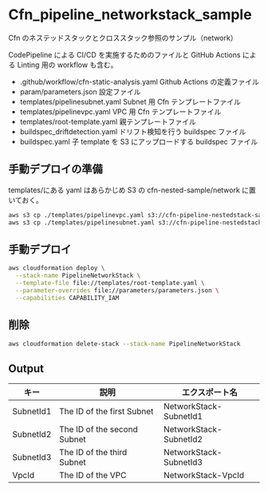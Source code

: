 # Cfn_pipeline_networkstack_sample

Cfn のネステッドスタックとクロススタック参照のサンプル（network）

CodePipeline による CI/CD を実施するためのファイルと GitHub Actions による Linting 用の workflow も含む。

- .github/workflow/cfn-static-analysis.yaml Github Actions の定義ファイル
- param/parameters.json 設定ファイル
- templates/pipelinesubnet.yaml Subnet 用 Cfn テンプレートファイル
- templates/pipelinevpc.yaml VPC 用 Cfn テンプレートファイル
- templates/root-template.yaml 親テンプレートファイル
- buildspec_driftdetection.yaml ドリフト検知を行う buildspec ファイル
- buildspec.yaml 子 template を S3 にアップロードする buildspec ファイル

## 手動デプロイの準備

templates/にある yaml はあらかじめ S3 の cfn-nested-sample/network に置いておく。

```bash
aws s3 cp ./templates/pipelinevpc.yaml s3://cfn-pipeline-nestedstack-sample/network/
aws s3 cp ./templates/pipelinesubnet.yaml s3://cfn-pipeline-nestedstack-sample/network/
```

## 手動デプロイ

```bash
aws cloudformation deploy \
  --stack-name PipelineNetworkStack \
  --template-file file://templates/root-template.yaml \
  --parameter-overrides file://parameters/parameters.json \
  --capabilities CAPABILITY_IAM
```

## 削除

```bash
aws cloudformation delete-stack --stack-name PipelineNetworkStack
```

## Output

| キー      | 説明                        | エクスポート名         |
| --------- | --------------------------- | ---------------------- |
| SubnetId1 | The ID of the first Subnet  | NetworkStack-SubnetId1 |
| SubnetId2 | The ID of the second Subnet | NetworkStack-SubnetId2 |
| SubnetId3 | The ID of the third Subnet  | NetworkStack-SubnetId3 |
| VpcId     | The ID of the VPC           | NetworkStack-VpcId     |
